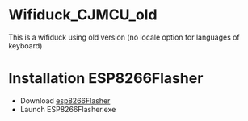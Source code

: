 # Wifiduck_CJMCU_old
This is a wifiduck using old version (no locale option for languages of keyboard)  

# Installation ESP8266Flasher
* Download [esp8266Flasher](https://drive.google.com/file/d/1YC0DqRsgMTjVpCc77wQt9xKFKphjFWGM/view?usp=drive_link)
* Launch ESP8266Flasher.exe
